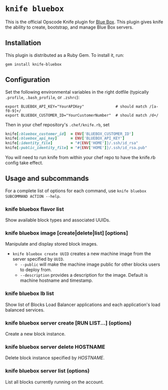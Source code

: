 # `knife bluebox`
This is the official Opscode Knife plugin for [Blue Box](http://www.bluebox.net).
This plugin gives knife the ability to create, bootstrap, and manage Blue Box
servers.

## Installation
This plugin is distributed as a Ruby Gem. To install it, run:

    gem install knife-bluebox

## Configuration
Set the following environmental variables in the right dotfile (typically `.profile`, `.bash_profile`, or `.zshrc`):

```
export BLUEBOX_API_KEY="YourAPIKey"              # should match /[a-f0-9]+/
export BLUEBOX_CUSTOMER_ID="YourCustomerNumber"  # should match /d+/
```

Then in your chef repository's `.chef/knife.rb`, set

```ruby
knife[:bluebox_customer_id]  = ENV['BLUEBOX_CUSTOMER_ID']
knife[:bluebox_api_key]      = ENV['BLUEBOX_API_KEY']
knife[:identity_file]        = "#{ENV['HOME']}/.ssh/id_rsa"
knife[:public_identity_file] = "#{ENV['HOME']}/.ssh/id_rsa.pub"
```

You will need to run knife from within your chef repo to have the knife.rb config take effect.

## Usage and subcommands
For a complete list of options for each command, use `knife bluebox SUBCOMMAND ACTION --help`.

### knife bluebox flavor list
Show available block types and associated UUIDs.

### knife bluebox image \[create|delete|list\] \[options\]
Manipulate and display stored block images.
* `knife bluebox create UUID` creates a new machine image from the server specified by `UUID`.
  * `--public` will make the machine image public for other blocks users to deploy from.
  * `--description` provides a description for the image. Default is machine hostname and
    timestamp.

### knife bluebox lb list
Show list of Blocks Load Balancer applications and each application's load balanced services.

### knife bluebox server create \[RUN LIST...\] (options)
Create a new block instance.

### knife bluebox server delete HOSTNAME
Delete block instance specified by _HOSTNAME_.

### knife bluebox server list (options)
List all blocks currently running on the account.
